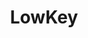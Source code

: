 ---
title: LowKey
emoji: 😒
colorFrom: pink
colorTo: blue
sdk: gradio
sdk_version: 3.0.20
app_file: app.py
pinned: false
---
